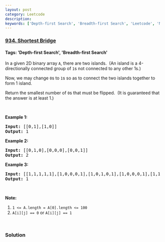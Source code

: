 ```yaml
---
layout: post
category: Leetcode
description: 
keywords: ['Depth-first Search', 'Breadth-first Search', 'Leetcode', 'Medium']
---
```

### [934. Shortest Bridge](https://leetcode.com/problems/shortest-bridge)

#### Tags: 'Depth-first Search', 'Breadth-first Search'

<div class="content__u3I1 question-content__JfgR"><div><p>In a given 2D binary array <code>A</code>, there are two islands.  (An island is a 4-directionally connected group of <code>1</code>s not connected to any other 1s.)</p>
<p>Now, we may change <code>0</code>s to <code>1</code>s so as to connect the two islands together to form 1 island.</p>
<p>Return the smallest number of <code>0</code>s that must be flipped.  (It is guaranteed that the answer is at least 1.)</p>
<p> </p>
<p><strong>Example 1:</strong></p>
<pre><strong>Input: </strong><span id="example-input-1-1">[[0,1],[1,0]]</span>
<strong>Output: </strong>1
</pre>
<div>
<p><strong>Example 2:</strong></p>
<pre><strong>Input: </strong><span id="example-input-2-1">[[0,1,0],[0,0,0],[0,0,1]]</span>
<strong>Output: </strong>2
</pre>
<div>
<p><strong>Example 3:</strong></p>
<pre><strong>Input: </strong><span id="example-input-3-1">[[1,1,1,1,1],[1,0,0,0,1],[1,0,1,0,1],[1,0,0,0,1],[1,1,1,1,1]]</span>
<strong>Output: </strong><span id="example-output-3">1</span></pre>
<p> </p>
</div>
</div>
<p><strong>Note:</strong></p>
<ol>
<li><code>1 &lt;= A.length = A[0].length &lt;= 100</code></li>
<li><code>A[i][j] == 0</code> or <code>A[i][j] == 1</code></li>
</ol>
<div>
<div>
<div> </div>
</div>
</div></div></div>

### Solution
